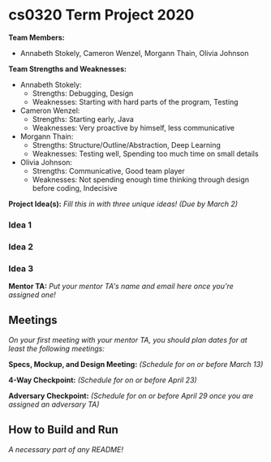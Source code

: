 # cs0320 Term Project 2020

**Team Members:** 
- Annabeth Stokely, Cameron Wenzel, Morgann Thain, Olivia Johnson

**Team Strengths and Weaknesses:** 
- Annabeth Stokely:
	- Strengths: Debugging, Design 
	- Weaknesses: Starting with hard parts of the program, Testing
- Cameron Wenzel:
	- Strengths: Starting early, Java
	- Weaknesses: Very proactive by himself, less communicative
- Morgann Thain:
	- Strengths: Structure/Outline/Abstraction, Deep Learning
	- Weaknesses: Testing well, Spending too much time on small details
- Olivia Johnson: 
	- Strengths: Communicative, Good team player 
	- Weaknesses: Not spending enough time thinking through design before coding, Indecisive

**Project Idea(s):** _Fill this in with three unique ideas! (Due by March 2)_
### Idea 1


### Idea 2

### Idea 3

**Mentor TA:** _Put your mentor TA's name and email here once you're assigned one!_

## Meetings
_On your first meeting with your mentor TA, you should plan dates for at least the following meetings:_

**Specs, Mockup, and Design Meeting:** _(Schedule for on or before March 13)_

**4-Way Checkpoint:** _(Schedule for on or before April 23)_

**Adversary Checkpoint:** _(Schedule for on or before April 29 once you are assigned an adversary TA)_

## How to Build and Run
_A necessary part of any README!_
